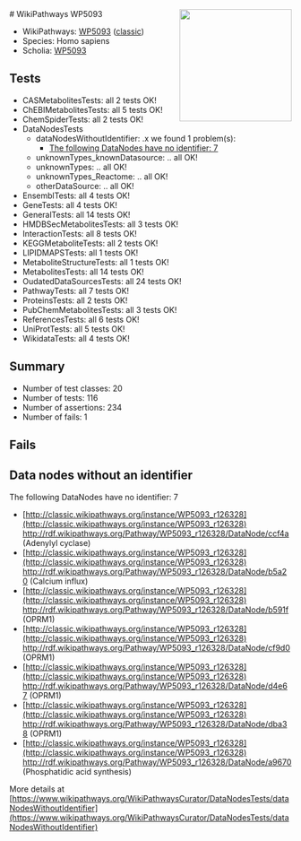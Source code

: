 <img style="float: right; width: 200px" src="https://upload.wikimedia.org/wikipedia/commons/thumb/8/83/Wplogo_with_text_500.png/640px-Wplogo_with_text_500.png" />
# WikiPathways WP5093

* WikiPathways: [WP5093](https://wikipathways.org/pathways/WP5093) ([classic](https://classic.wikipathways.org/instance/WP5093))
* Species: Homo sapiens
* Scholia: [WP5093](https://scholia.toolforge.org/wikipathways/WP5093)
## Tests
* CASMetabolitesTests: all 2 tests OK!
* ChEBIMetabolitesTests: all 5 tests OK!
* ChemSpiderTests: all 2 tests OK!
* DataNodesTests
    * dataNodesWithoutIdentifier: .x we found 1 problem(s):
        * [The following DataNodes have no identifier: 7](#d2d32fa6)
    * unknownTypes_knownDatasource: .. all OK!
    * unknownTypes: .. all OK!
    * unknownTypes_Reactome: .. all OK!
    * otherDataSource: .. all OK!
* EnsemblTests: all 4 tests OK!
* GeneTests: all 4 tests OK!
* GeneralTests: all 14 tests OK!
* HMDBSecMetabolitesTests: all 3 tests OK!
* InteractionTests: all 8 tests OK!
* KEGGMetaboliteTests: all 2 tests OK!
* LIPIDMAPSTests: all 1 tests OK!
* MetaboliteStructureTests: all 1 tests OK!
* MetabolitesTests: all 14 tests OK!
* OudatedDataSourcesTests: all 24 tests OK!
* PathwayTests: all 7 tests OK!
* ProteinsTests: all 2 tests OK!
* PubChemMetabolitesTests: all 3 tests OK!
* ReferencesTests: all 6 tests OK!
* UniProtTests: all 5 tests OK!
* WikidataTests: all 4 tests OK!


## Summary

* Number of test classes: 20
* Number of tests: 116
* Number of assertions: 234
* Number of fails: 1

## Fails

<a name="d2d32fa6" />

## Data nodes without an identifier

The following DataNodes have no identifier: 7

* [http://classic.wikipathways.org/instance/WP5093_r126328](http://classic.wikipathways.org/instance/WP5093_r126328) http://rdf.wikipathways.org/Pathway/WP5093_r126328/DataNode/ccf4a (Adenylyl 
cyclase)
* [http://classic.wikipathways.org/instance/WP5093_r126328](http://classic.wikipathways.org/instance/WP5093_r126328) http://rdf.wikipathways.org/Pathway/WP5093_r126328/DataNode/b5a20 (Calcium
influx)
* [http://classic.wikipathways.org/instance/WP5093_r126328](http://classic.wikipathways.org/instance/WP5093_r126328) http://rdf.wikipathways.org/Pathway/WP5093_r126328/DataNode/b591f (OPRM1)
* [http://classic.wikipathways.org/instance/WP5093_r126328](http://classic.wikipathways.org/instance/WP5093_r126328) http://rdf.wikipathways.org/Pathway/WP5093_r126328/DataNode/cf9d0 (OPRM1)
* [http://classic.wikipathways.org/instance/WP5093_r126328](http://classic.wikipathways.org/instance/WP5093_r126328) http://rdf.wikipathways.org/Pathway/WP5093_r126328/DataNode/d4e67 (OPRM1)
* [http://classic.wikipathways.org/instance/WP5093_r126328](http://classic.wikipathways.org/instance/WP5093_r126328) http://rdf.wikipathways.org/Pathway/WP5093_r126328/DataNode/dba38 (OPRM1)
* [http://classic.wikipathways.org/instance/WP5093_r126328](http://classic.wikipathways.org/instance/WP5093_r126328) http://rdf.wikipathways.org/Pathway/WP5093_r126328/DataNode/a9670 (Phosphatidic 
acid synthesis)


More details at [https://www.wikipathways.org/WikiPathwaysCurator/DataNodesTests/dataNodesWithoutIdentifier](https://www.wikipathways.org/WikiPathwaysCurator/DataNodesTests/dataNodesWithoutIdentifier)

